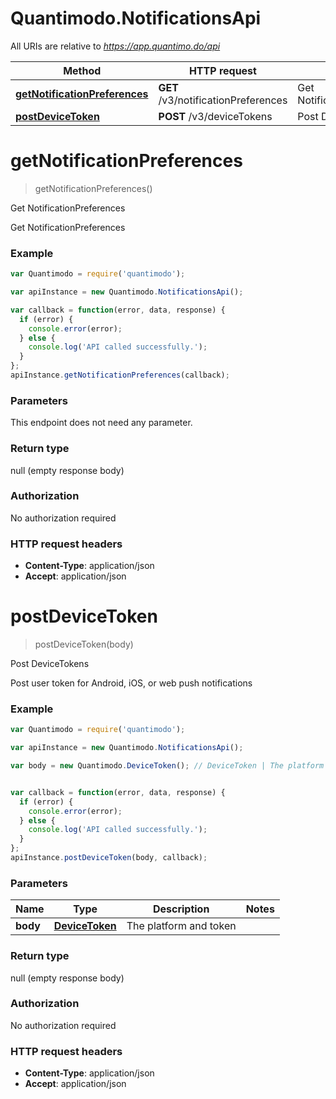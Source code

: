 # Quantimodo.NotificationsApi

All URIs are relative to *https://app.quantimo.do/api*

Method | HTTP request | Description
------------- | ------------- | -------------
[**getNotificationPreferences**](NotificationsApi.md#getNotificationPreferences) | **GET** /v3/notificationPreferences | Get NotificationPreferences
[**postDeviceToken**](NotificationsApi.md#postDeviceToken) | **POST** /v3/deviceTokens | Post DeviceTokens


<a name="getNotificationPreferences"></a>
# **getNotificationPreferences**
> getNotificationPreferences()

Get NotificationPreferences

Get NotificationPreferences

### Example
```javascript
var Quantimodo = require('quantimodo');

var apiInstance = new Quantimodo.NotificationsApi();

var callback = function(error, data, response) {
  if (error) {
    console.error(error);
  } else {
    console.log('API called successfully.');
  }
};
apiInstance.getNotificationPreferences(callback);
```

### Parameters
This endpoint does not need any parameter.

### Return type

null (empty response body)

### Authorization

No authorization required

### HTTP request headers

 - **Content-Type**: application/json
 - **Accept**: application/json

<a name="postDeviceToken"></a>
# **postDeviceToken**
> postDeviceToken(body)

Post DeviceTokens

Post user token for Android, iOS, or web push notifications

### Example
```javascript
var Quantimodo = require('quantimodo');

var apiInstance = new Quantimodo.NotificationsApi();

var body = new Quantimodo.DeviceToken(); // DeviceToken | The platform and token


var callback = function(error, data, response) {
  if (error) {
    console.error(error);
  } else {
    console.log('API called successfully.');
  }
};
apiInstance.postDeviceToken(body, callback);
```

### Parameters

Name | Type | Description  | Notes
------------- | ------------- | ------------- | -------------
 **body** | [**DeviceToken**](DeviceToken.md)| The platform and token | 

### Return type

null (empty response body)

### Authorization

No authorization required

### HTTP request headers

 - **Content-Type**: application/json
 - **Accept**: application/json

